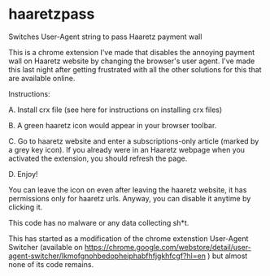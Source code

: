 # haaretzpass
Switches User-Agent string to pass Haaretz payment wall

This is a chrome extension I've made that disables the annoying payment wall on Haaretz website by changing the browser's user agent. I've made this last night after getting frustrated with all the other solutions for this that are available online.

Instructions:

A. Install crx file (see here for instructions on installing crx files)

B. A green haaretz icon would appear in your browser toolbar.

C. Go to haaretz website and enter a subscriptions-only article (marked by a grey key icon). If you already were in an Haaretz webpage when you activated the extension, you should refresh the page.

D. Enjoy!

You can leave the icon on even after leaving the haaretz website, it has permissions only for haaretz urls. Anyway, you can disable it anytime by clicking it.

This code has no malware or any data collecting sh*t. 

This has started as a modification of the chrome extenstion User-Agent Switcher (available on https://chrome.google.com/webstore/detail/user-agent-switcher/lkmofgnohbedopheiphabfhfjgkhfcgf?hl=en ) but almost none of its code remains.
